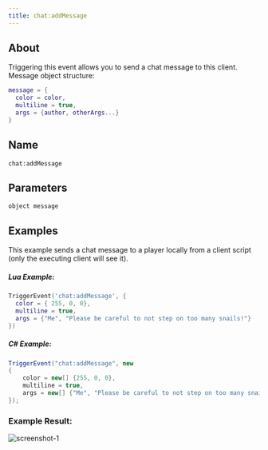 ```yaml
---
title: chat:addMessage
---
```


## About
Triggering this event allows you to send a chat message to this client.
Message object structure:

```lua
message = {
  color = color,
  multiline = true,
  args = {author, otherArgs...}
}
```

## Name
```
chat:addMessage
```

Parameters
----------

```
object message
```

Examples
--------

This example sends a chat message to a player locally from a client script (only the executing client will see it).

##### Lua Example:
```lua
TriggerEvent('chat:addMessage', {
  color = { 255, 0, 0},
  multiline = true,
  args = {"Me", "Please be careful to not step on too many snails!"}
})
```

##### C\# Example:
```csharp
TriggerEvent("chat:addMessage", new
{
    color = new[] {255, 0, 0},
    multiline = true,
    args = new[] {"Me", "Please be careful to not step on too many snails!"}
});
```

### Example Result:
![screenshot-1](/chat_addMessage.png)